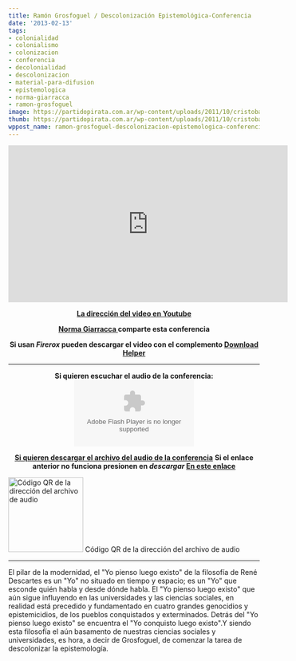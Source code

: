 ```yaml
---
title: Ramón Grosfoguel / Descolonización Epistemológica-Conferencia
date: '2013-02-13'
tags:
- colonialidad
- colonialismo
- colonizacion
- conferencia
- decolonialidad
- descolonizacion
- material-para-difusion
- epistemologica
- norma-giarracca
- ramon-grosfoguel
image: https://partidopirata.com.ar/wp-content/uploads/2011/10/cristobal-colon.png
thumb: https://partidopirata.com.ar/wp-content/uploads/2011/10/cristobal-colon-150x150.png
wppost_name: ramon-grosfoguel-descolonizacion-epistemologica-conferencia
---
```


<center>
<iframe src="http://www.youtube.com/embed/DYks4qCoZEo" height="315" width="560" allowfullscreen="" frameborder="0"></iframe></center>
<p style="text-align: center;"><strong><a href="http://youtu.be/DYks4qCoZEo" target="_blank">La dirección del video en Youtube</a></strong></p>
<p style="text-align: center;"><strong><a href="https://twitter.com/normagiarracca" target="_blank">Norma Giarracca </a> comparte esta conferencia</strong></p>
<p style="text-align: center;"><strong>Si usan <i>Firerox</i> pueden descargar el video con el complemento <a href="https://addons.mozilla.org/es/firefox/addon/video-downloadhelper/" target="_blank">Download Helper</a></strong></p>


<hr />

<center><strong>Si quieren escuchar el audio de la conferencia:</strong>
<object id="player1786520" width="240" height="133" classid="clsid:d27cdb6e-ae6d-11cf-96b8-444553540000" codebase="http://download.macromedia.com/pub/shockwave/cabs/flash/swflash.cab#version=6,0,40,0"><param name="AllowScriptAccess" value="always" /><param name="allowFullScreen" value="true" /><param name="wmode" value="transparent" /><param name="src" value="http://www.ivoox.com/playerivoox_ee_1786520_1.html" /><param name="allowfullscreen" value="true" /><param name="allowscriptaccess" value="always" /><embed id="player1786520" width="240" height="133" type="application/x-shockwave-flash" src="http://www.ivoox.com/playerivoox_ee_1786520_1.html" AllowScriptAccess="always" allowFullScreen="true" wmode="transparent" allowfullscreen="true" allowscriptaccess="always" /></object></center>
<p style="text-align: center;"><strong><a href="http://www.ivoox.com/ramon-grosfoguel-descolonizacion-epistemologica_md_1786520_1.mp3" target="_blank">Si quieren descargar el archivo del audio de la conferencia</a></strong>
<strong> Si el enlace anterior no funciona presionen en <i>descargar</i> <a href="http://www.ivoox.com/ramon-grosfoguel-descolonizacion-epistemologica-audios-mp3_rf_1786520_1.html" target="_blank">En este enlace</a></strong></p>


<a href="https://partidopirata.com.ar/wp-content/uploads/2013/02/chart.png"><img class="size-full wp-image-8421" alt="Código QR de la dirección del archivo de audio" src="https://partidopirata.com.ar/wp-content/uploads/2013/02/chart.png" width="150" height="150" /></a> Código QR de la dirección del archivo de audio


<hr />

El pilar de la modernidad, el "Yo pienso luego existo" de la filosofía de René Descartes es un "Yo" no situado en tiempo y espacio; es un "Yo" que esconde quién habla y desde dónde habla. El "Yo pienso luego existo" que aún sigue influyendo en las universidades y las ciencias sociales, en realidad está precedido y fundamentado en cuatro grandes genocidios y epistemicidios, de los pueblos conquistados y exterminados. Detrás del "Yo pienso luego existo" se encuentra el "Yo conquisto luego existo".Y siendo esta filosofía el aún basamento de nuestras ciencias sociales y universidades, es hora, a decir de Grosfoguel, de comenzar la tarea de descolonizar la epistemología.
